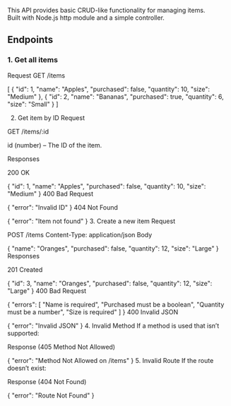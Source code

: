 This API provides basic CRUD-like functionality for managing items.  
Built with Node.js http module and a simple controller.

## Endpoints

### 1. Get all items
Request
GET /items

[
  {
    "id": 1,
    "name": "Apples",
    "purchased": false,
    "quantity": 10,
    "size": "Medium"
  },
  {
    "id": 2,
    "name": "Bananas",
    "purchased": true,
    "quantity": 6,
    "size": "Small"
  }
]

2. Get item by ID
Request


GET /items/:id

id (number) – The ID of the item.

Responses

200 OK

{
  "id": 1,
  "name": "Apples",
  "purchased": false,
  "quantity": 10,
  "size": "Medium"
}
400 Bad Request


{ "error": "Invalid ID" }
404 Not Found

{ "error": "Item not found" }
3. Create a new item
Request


POST /items
Content-Type: application/json
Body

{
  "name": "Oranges",
  "purchased": false,
  "quantity": 12,
  "size": "Large"
}
Responses

201 Created

{
  "id": 3,
  "name": "Oranges",
  "purchased": false,
  "quantity": 12,
  "size": "Large"
}
400 Bad Request

{
  "errors": [
    "Name is required",
    "Purchased must be a boolean",
    "Quantity must be a number",
    "Size is required"
  ]
}
400 Invalid JSON

{ "error": "Invalid JSON" }
4. Invalid Method
If a method is used that isn’t supported:

Response (405 Method Not Allowed)

{ "error": "Method Not Allowed on /items" }
5. Invalid Route
If the route doesn’t exist:

Response (404 Not Found)

{ "error": "Route Not Found" }
